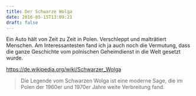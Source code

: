 ```yaml
---
title: Der Schwarze Wolga
date: 2016-05-15T13:09:21
draft: false
---
```


Ein Auto hält von Zeit zu Zeit in Polen. Verschleppt und malträtiert
Menschen. Am Interessantesten fand ich ja auch noch die Vermutung, dass die
ganze Geschichte vom polnischen Geheimdienst in die Welt gesetzt wurde.

https://de.wikipedia.org/wiki/Schwarzer_Wolga

> Die Legende vom Schwarzen Wolga ist eine moderne Sage, die im Polen der
> 1960er und 1970er Jahre weite Verbreitung fand.

